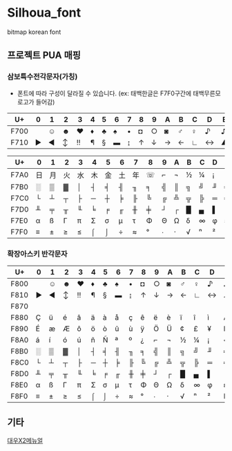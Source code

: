 # Silhoua_font
bitmap korean font
## 프로젝트 PUA 매핑
### 삼보특수전각문자(가칭)
* 폰트에 따라 구성이 달라질 수 있습니다. (ex: 태백한글은 F7F0구간에 태백무른모 로고가 들어감)

| U+   | 0  | 1  | 2  | 3  | 4  | 5  | 6  | 7  | 8 | 9 | A | B | C | D | E | F |
|------|----|----|----|----|----|----|----|----|---|---|---|---|---|---|---|---|
| F700 |    | ☺  | ☻  | ♥  | ♦  | ♣  | ♠  | •  | ◘  | ○ | ◙ | ♂ | ♀ | ♪ | ♫ | ☼ |
| F710 | ►  | ◄  | ↕  | ‼  | ¶  | §  | ▬  | ↨  | ↑ | ↓ | → | ← | ∟ | ↔ | ▲ | ▼ |

| U+   | 0  | 1  | 2  | 3  | 4  | 5  | 6  | 7  | 8 | 9 | A | B | C | D | E | F |
|------|----|----|----|----|----|----|----|----|---|---|---|---|---|---|---|---|
| F7A0 | 日 | 月 | 火 | 水 | 木 | 金 | 土 | 年 | ☏ | ⌐ | ¬ | ½ | ¼ | ¡ | ~ | ■ |
| F7B0 | ░  | ▒  | ▓  | │  | ┤  | ╡  | ╢  | ╖  | ╕ | ╣ | ║ | ╗ | ╝ | ╜ | ╛ | ┐ |
| F7C0 | └  | ┴  | ┬  | ├  | ─  | ┼  | ╞  | ╟  | ╚ | ╔ | ╩ | ╦ | ╠ | ═ | ╬ | ╧ |
| F7D0 | ╨  | ╤  | ╥  | ╙  | ╘  | ╒  | ╓  | ╫  | ╪ | ┘ | ┌ | █ | ▄ | ▌ | ▐ | ▀ |
| F7E0 | α  | ß  | Γ  | π  | Σ  | σ  | µ  | τ  | Φ | Θ | Ω | δ | ∞ | φ | ε | ∩ |
| F7F0 | ≡  | ±  | ≥  | ≤  | ⌠  | ⌡  | ÷  | ≈  | ° | ∙ | · | √ | ⁿ | ² | ■ |   |

### 확장아스키 반각문자
| U+   | 0 | 1 | 2 | 3 | 4 | 5 | 6 | 7 | 8 | 9 | A | B | C | D | E | F |
|------|---|---|---|---|---|---|---|---|---|---|---|---|---|---|---|---|
| F800 |   | ☺ | ☻ | ♥ | ♦ | ♣ | ♠ | • | ◘ | ○ | ◙ | ♂ | ♀ | ♪ | ♫ | ☼ |
| F810 | ► | ◄ | ↕ | ‼ | ¶ | § | ▬ | ↨ | ↑ | ↓ | → | ← | ∟ | ↔ | ▲ | ▼ |
| F870 |   |   |   |   |   |   |   |   |   |   |   |   |   |   |   | ⌂ |
| F880 | Ç | ü | é | â | ä | à | å | ç | ê | ë | è | ï | î | ì | Ä | Å |
| F890 | É | æ | Æ | ô | ö | ò | û | ù | ÿ | Ö | Ü | ¢ | £ | ¥ | ₧ | ƒ |
| F8A0 | á | í | ó | ú | ñ | Ñ | ª | º | ¿ | ⌐ | ¬ | ½ | ¼ | ¡ | « | » |
| F8B0 | ░ | ▒ | ▓ | │ | ┤ | ╡ | ╢ | ╖ | ╕ | ╣ | ║ | ╗ | ╝ | ╜ | ╛ | ┐ |
| F8C0 | └ | ┴ | ┬ | ├ | ─ | ┼ | ╞ | ╟ | ╚ | ╔ | ╩ | ╦ | ╠ | ═ | ╬ | ╧ |
| F8D0 | ╨ | ╤ | ╥ | ╙ | ╘ | ╒ | ╓ | ╫ | ╪ | ┘ | ┌ | █ | ▄ | ▌ | ▐ | ▀ |
| F8E0 | α | ß | Γ | π | Σ | σ | µ | τ | Φ | Θ | Ω | δ | ∞ | φ | ε | ∩ |
| F8F0 | ≡ | ± | ≥ | ≤ | ⌠ | ⌡ | ÷ | ≈ | ° | ∙ | · | √ | ⁿ | ² | ■ |   |

## 기타
[대우X2메뉴얼](https://archive.org/details/CPC400400S/page/n249/mode/2up)